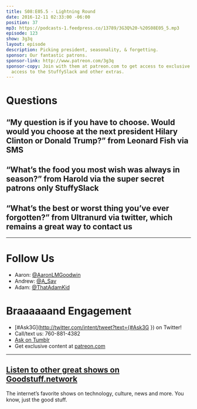 ```yaml
---
title: S08:E05.5 - Lightning Round
date: 2016-12-11 02:33:00 -06:00
position: 37
mp3: https://podcasts-1.feedpress.co/13789/3G3Q%20-%20S08E05_5.mp3
episode: 123
show: 3g3q
layout: episode
description: Picking president, seasonality, & forgetting.
sponsor: Our fantastic patrons.
sponsor-link: http://www.patreon.com/3g3q
sponsor-copy: Join with them at patreon.com to get access to exclusive bonus material,
  access to the StuffySlack and other extras.
---
```


# Questions

## “My question is if you have to choose. Would would you choose at the next president Hilary Clinton or Donald Trump?” from Leonard Fish via SMS

## “What’s the food you most wish was always in season?” from Harold via the super secret patrons only StuffySlack

## “What’s the best or worst thing you’ve ever forgotten?” from Ultranurd via twitter, which remains a great way to contact us

***

# Follow Us
* Aaron: [@AaronLMGoodwin](http://twitter.com/aaronlmgoodwin)
* Andrew: [@A_Sav](http://twitter.com/a_sav)
* Adam: [@ThatAdamKid](http://twitter.com/thatadamkid)

# Braaaaaand Engagement
* [#Ask3G](http://twitter.com/intent/tweet?text={#Ask3G }) on Twitter!
* Call/text us: 760-881-4382
* [Ask on Tumblr](http://3g3q.co/ask)
* Get exclusive content at [patreon.com](http://www.patreon.com/3g3q)

***

## [Listen to other great shows on Goodstuff.network](http://goodstuff.network/)
The internet’s favorite shows on technology, culture, news and more. You know, just the good stuff.
